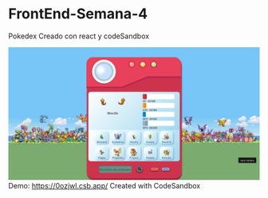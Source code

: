 # FrontEnd-Semana-4

Pokedex Creado con react y codeSandbox

![Alt text](https://raw.githubusercontent.com/hpoggi/FrontEnd-Semana-4/main/img/Screenshot%202022-03-18%20at%2019-22-36%20React%20App.png "Pokedex")
Demo: https://0ozjwl.csb.app/
Created with CodeSandbox
